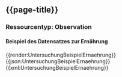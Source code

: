 ## {{page-title}}

### Ressourcentyp: Observation

#### Beispiel des Datensatzes zur Ernährung

<tabs>
    <tab title="Übersicht">      
        {{render:UntersuchungBeispielErnaehrung}}
    </tab>
    <tab title="JSON">
        {{json:UntersuchungBeispielErnaehrung}}
    </tab>
    <tab title="XML">
        {{xml:UntersuchungBeispielErnaehrung}}
    </tab>
</tabs>